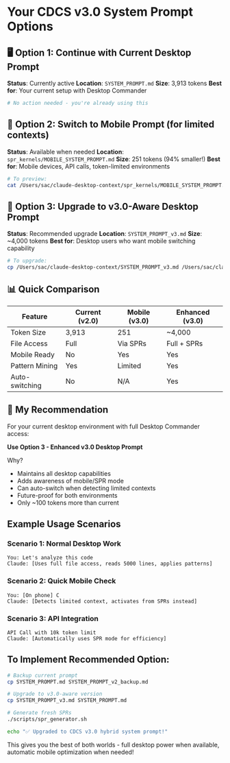 # Your CDCS v3.0 System Prompt Options

## 🖥️ Option 1: Continue with Current Desktop Prompt
**Status**: Currently active
**Location**: `SYSTEM_PROMPT.md`
**Size**: 3,913 tokens
**Best for**: Your current setup with Desktop Commander

```bash
# No action needed - you're already using this
```

## 📱 Option 2: Switch to Mobile Prompt (for limited contexts)
**Status**: Available when needed
**Location**: `spr_kernels/MOBILE_SYSTEM_PROMPT.md`
**Size**: 251 tokens (94% smaller!)
**Best for**: Mobile devices, API calls, token-limited environments

```bash
# To preview:
cat /Users/sac/claude-desktop-context/spr_kernels/MOBILE_SYSTEM_PROMPT.md
```

## 🚀 Option 3: Upgrade to v3.0-Aware Desktop Prompt
**Status**: Recommended upgrade
**Location**: `SYSTEM_PROMPT_v3.md`
**Size**: ~4,000 tokens
**Best for**: Desktop users who want mobile switching capability

```bash
# To upgrade:
cp /Users/sac/claude-desktop-context/SYSTEM_PROMPT_v3.md /Users/sac/claude-desktop-context/SYSTEM_PROMPT.md
```

## 📊 Quick Comparison

| Feature | Current (v2.0) | Mobile (v3.0) | Enhanced (v3.0) |
|---------|----------------|---------------|-----------------|
| Token Size | 3,913 | 251 | ~4,000 |
| File Access | Full | Via SPRs | Full + SPRs |
| Mobile Ready | No | Yes | Yes |
| Pattern Mining | Yes | Limited | Yes |
| Auto-switching | No | N/A | Yes |

## 🎯 My Recommendation

For your current desktop environment with full Desktop Commander access:

**Use Option 3 - Enhanced v3.0 Desktop Prompt**

Why?
- Maintains all desktop capabilities
- Adds awareness of mobile/SPR mode
- Can auto-switch when detecting limited contexts
- Future-proof for both environments
- Only ~100 tokens more than current

## Example Usage Scenarios

### Scenario 1: Normal Desktop Work
```
You: Let's analyze this code
Claude: [Uses full file access, reads 5000 lines, applies patterns]
```

### Scenario 2: Quick Mobile Check
```
You: [On phone] C
Claude: [Detects limited context, activates from SPRs instead]
```

### Scenario 3: API Integration
```
API Call with 10k token limit
Claude: [Automatically uses SPR mode for efficiency]
```

## To Implement Recommended Option:

```bash
# Backup current prompt
cp SYSTEM_PROMPT.md SYSTEM_PROMPT_v2_backup.md

# Upgrade to v3.0-aware version
cp SYSTEM_PROMPT_v3.md SYSTEM_PROMPT.md

# Generate fresh SPRs
./scripts/spr_generator.sh

echo "✅ Upgraded to CDCS v3.0 hybrid system prompt!"
```

This gives you the best of both worlds - full desktop power when available, automatic mobile optimization when needed!
